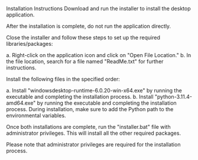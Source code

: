 Installation Instructions
Download and run the installer to install the desktop application.

After the installation is complete, do not run the application directly.

Close the installer and follow these steps to set up the required libraries/packages:

a. Right-click on the application icon and click on "Open File Location."
b. In the file location, search for a file named "ReadMe.txt" for further instructions.

Install the following files in the specified order:

a. Install "windowsdesktop-runtime-6.0.20-win-x64.exe" by running the executable and completing the installation process.
b. Install "python-3.11.4-amd64.exe" by running the executable and completing the installation process. During installation, make sure to add the Python path to the environmental variables.

Once both installations are complete, run the "installer.bat" file with administrator privileges. This will install all the other required packages.

Please note that administrator privileges are required for the installation process.
